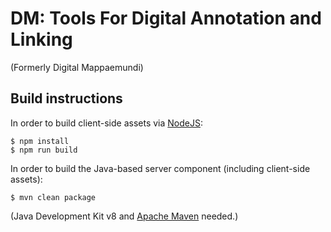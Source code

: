DM: Tools For Digital Annotation and Linking
============================================
(Formerly Digital Mappaemundi)


Build instructions
------------------

In order to build client-side assets via [NodeJS](https://nodejs.org/):

    $ npm install
    $ npm run build

In order to build the Java-based server component (including client-side assets):

    $ mvn clean package
   
(Java Development Kit v8 and [Apache Maven](http://maven.apache.org/) needed.)